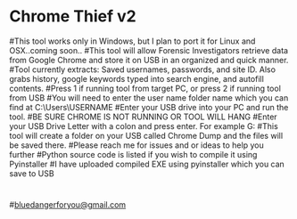 # Chrome Thief v2
#This tool works only in Windows, but I plan to port  it for Linux and OSX..coming soon..
#This tool will allow Forensic Investigators retrieve data from Google Chrome and store it on USB in an organized and quick manner.
#Tool currently extracts: Saved usernames, passwords, and site ID. Also grabs history, google keywords typed into search engine, and autofill contents.
#Press 1 if running tool from target PC, or press 2 if running tool from USB
#You will need to enter the user name folder name which you can find at C:\Users\USERNAME
#Enter your USB drive into your PC and run the tool.
#BE SURE CHROME IS NOT RUNNING OR TOOL WILL HANG 
#Enter your USB Drive Letter with a colon and press enter. For example G:
#This tool will create a folder on your USB called Chrome Dump and the files will be saved there.
#Please reach me for issues and or ideas to help you further
#Python source code is listed if you wish to compile it using Pyinstaller
#I have uploaded compiled EXE using pyinstaller which you can save to USB
#
#bluedangerforyou@gmail.com

